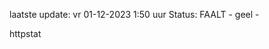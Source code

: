 laatste update: 
vr 01-12-2023  1:50   uur 
Status: FAALT - geel - 
<div class="service Y">httpstat</div>